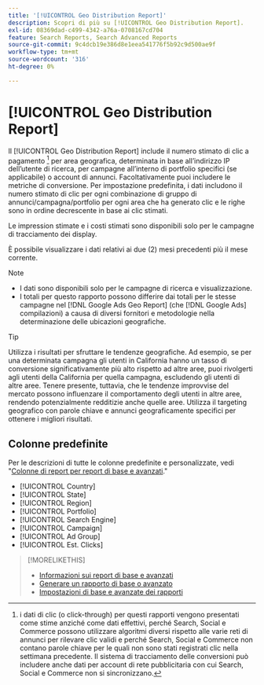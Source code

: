 ```yaml
---
title: '[!UICONTROL Geo Distribution Report]'
description: Scopri di più su [!UICONTROL Geo Distribution Report].
exl-id: 08369dad-c499-4342-a76a-0708167cd704
feature: Search Reports, Search Advanced Reports
source-git-commit: 9c4dcb19e386d8e1eea541776f5b92c9d500ae9f
workflow-type: tm+mt
source-wordcount: '316'
ht-degree: 0%

---
```


# [!UICONTROL Geo Distribution Report]

Il [!UICONTROL Geo Distribution Report] include il numero stimato di clic a pagamento [^1] per area geografica, determinata in base all’indirizzo IP dell’utente di ricerca, per campagne all’interno di portfolio specifici (se applicabile) o account di annunci. Facoltativamente puoi includere le metriche di conversione. Per impostazione predefinita, i dati includono il numero stimato di clic per ogni combinazione di gruppo di annunci/campagna/portfolio per ogni area che ha generato clic e le righe sono in ordine decrescente in base ai clic stimati.

Le impression stimate e i costi stimati sono disponibili solo per le campagne di tracciamento dei display.

È possibile visualizzare i dati relativi ai due (2) mesi precedenti più il mese corrente.

>[!NOTE]
>
>* I dati sono disponibili solo per le campagne di ricerca e visualizzazione.
>* I totali per questo rapporto possono differire dai totali per le stesse campagne nel [!DNL Google Ads Geo Report] (che [!DNL Google Ads] compilazioni) a causa di diversi fornitori e metodologie nella determinazione delle ubicazioni geografiche.

>[!TIP]
>
>Utilizza i risultati per sfruttare le tendenze geografiche. Ad esempio, se per una determinata campagna gli utenti in California hanno un tasso di conversione significativamente più alto rispetto ad altre aree, puoi rivolgerti agli utenti della California per quella campagna, escludendo gli utenti di altre aree. Tenere presente, tuttavia, che le tendenze improvvise del mercato possono influenzare il comportamento degli utenti in altre aree, rendendo potenzialmente redditizie anche quelle aree. Utilizza il targeting geografico con parole chiave e annunci geograficamente specifici per ottenere i migliori risultati.

[^1]: i dati di clic (o click-through) per questi rapporti vengono presentati come stime anziché come dati effettivi, perché Search, Social e Commerce possono utilizzare algoritmi diversi rispetto alle varie reti di annunci per rilevare clic validi e perché Search, Social e Commerce non contano parole chiave per le quali non sono stati registrati clic nella settimana precedente. Il sistema di tracciamento delle conversioni può includere anche dati per account di rete pubblicitaria con cui Search, Social e Commerce non si sincronizzano.

## Colonne predefinite

Per le descrizioni di tutte le colonne predefinite e personalizzate, vedi &quot;[Colonne di report per report di base e avanzati](basic-advanced-report-columns.md).&quot;

* [!UICONTROL Country]
* [!UICONTROL State]
* [!UICONTROL Region]
* [!UICONTROL Portfolio]
* [!UICONTROL Search Engine]
* [!UICONTROL Campaign]
* [!UICONTROL Ad Group]
* [!UICONTROL Est. Clicks]

>[!MORELIKETHIS]
>
>* [Informazioni sui report di base e avanzati](basic-advanced-report-about.md)
>* [Generare un rapporto di base o avanzato](basic-advanced-report-generate.md)
>* [Impostazioni di base e avanzate dei rapporti](basic-advanced-report-settings.md)
